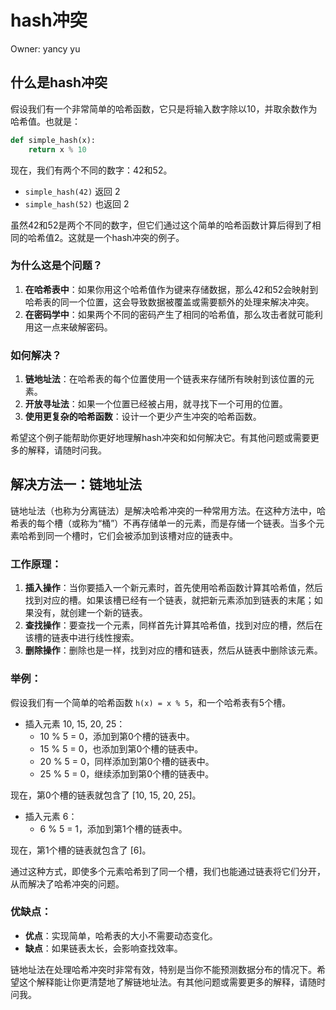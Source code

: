 # hash冲突

Owner: yancy yu

## 什么是hash冲突

假设我们有一个非常简单的哈希函数，它只是将输入数字除以10，并取余数作为哈希值。也就是：

```python
def simple_hash(x):
    return x % 10

```

现在，我们有两个不同的数字：42和52。

- `simple_hash(42)` 返回 2
- `simple_hash(52)` 也返回 2

虽然42和52是两个不同的数字，但它们通过这个简单的哈希函数计算后得到了相同的哈希值2。这就是一个hash冲突的例子。

### 为什么这是个问题？

1. **在哈希表中**：如果你用这个哈希值作为键来存储数据，那么42和52会映射到哈希表的同一个位置，这会导致数据被覆盖或需要额外的处理来解决冲突。
2. **在密码学中**：如果两个不同的密码产生了相同的哈希值，那么攻击者就可能利用这一点来破解密码。

### 如何解决？

1. **链地址法**：在哈希表的每个位置使用一个链表来存储所有映射到该位置的元素。
2. **开放寻址法**：如果一个位置已经被占用，就寻找下一个可用的位置。
3. **使用更复杂的哈希函数**：设计一个更少产生冲突的哈希函数。

希望这个例子能帮助你更好地理解hash冲突和如何解决它。有其他问题或需要更多的解释，请随时问我。

## **解决方法一：链地址法**

链地址法（也称为分离链法）是解决哈希冲突的一种常用方法。在这种方法中，哈希表的每个槽（或称为“桶”）不再存储单一的元素，而是存储一个链表。当多个元素哈希到同一个槽时，它们会被添加到该槽对应的链表中。

### 工作原理：

1. **插入操作**：当你要插入一个新元素时，首先使用哈希函数计算其哈希值，然后找到对应的槽。如果该槽已经有一个链表，就把新元素添加到链表的末尾；如果没有，就创建一个新的链表。
2. **查找操作**：要查找一个元素，同样首先计算其哈希值，找到对应的槽，然后在该槽的链表中进行线性搜索。
3. **删除操作**：删除也是一样，找到对应的槽和链表，然后从链表中删除该元素。

### 举例：

假设我们有一个简单的哈希函数 `h(x) = x % 5`，和一个哈希表有5个槽。

- 插入元素 10, 15, 20, 25：
    - 10 % 5 = 0，添加到第0个槽的链表中。
    - 15 % 5 = 0，也添加到第0个槽的链表中。
    - 20 % 5 = 0，同样添加到第0个槽的链表中。
    - 25 % 5 = 0，继续添加到第0个槽的链表中。

现在，第0个槽的链表就包含了 [10, 15, 20, 25]。

- 插入元素 6：
    - 6 % 5 = 1，添加到第1个槽的链表中。

现在，第1个槽的链表就包含了 [6]。

通过这种方式，即使多个元素哈希到了同一个槽，我们也能通过链表将它们分开，从而解决了哈希冲突的问题。

### 优缺点：

- **优点**：实现简单，哈希表的大小不需要动态变化。
- **缺点**：如果链表太长，会影响查找效率。

链地址法在处理哈希冲突时非常有效，特别是当你不能预测数据分布的情况下。希望这个解释能让你更清楚地了解链地址法。有其他问题或需要更多的解释，请随时问我。